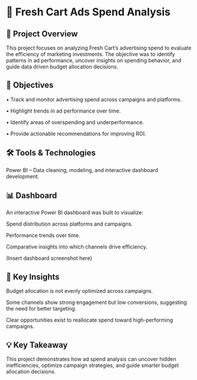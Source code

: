 # 🛒 Fresh Cart Ads Spend Analysis

## 📌 Project Overview

This project focuses on analyzing Fresh Cart’s advertising spend to evaluate the efficiency of marketing investments. The objective was to identify patterns in ad performance, uncover insights on spending behavior, and guide data driven budget allocation decisions.

## 🎯 Objectives

• Track and monitor advertising spend across campaigns and platforms.

• Highlight trends in ad performance over time.

• Identify areas of overspending and underperformance.

• Provide actionable recommendations for improving ROI.


## 🛠 Tools & Technologies

Power BI – Data cleaning, modeling, and interactive dashboard development.


## 📊 Dashboard

An interactive Power BI dashboard was built to visualize:

Spend distribution across platforms and campaigns.

Performance trends over time.

Comparative insights into which channels drive efficiency.


(Insert dashboard screenshot here)

## 🚀 Key Insights

Budget allocation is not evenly optimized across campaigns.

Some channels show strong engagement but low conversions, suggesting the need for better targeting.

Clear opportunities exist to reallocate spend toward high-performing campaigns.

## 💡 Key Takeaway

This project demonstrates how ad spend analysis can uncover hidden inefficiencies, optimize campaign strategies, and guide smarter budget allocation decisions.

